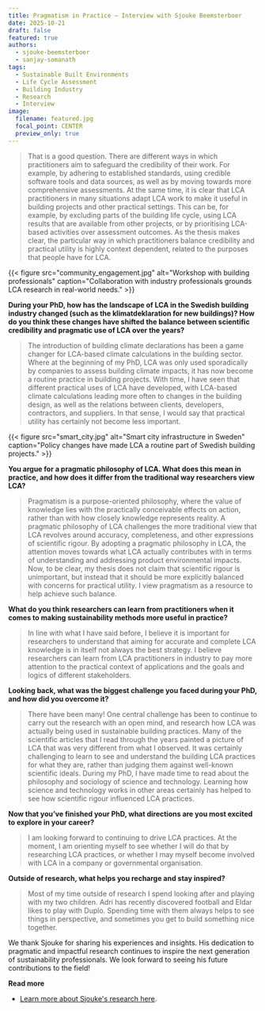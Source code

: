 ```yaml
---
title: Pragmatism in Practice – Interview with Sjouke Beemsterboer
date: 2025-10-21
draft: false
featured: true
authors:
  - sjouke-beemsterboer
  - sanjay-somanath
tags:
  - Sustainable Built Environments
  - Life Cycle Assessment
  - Building Industry
  - Research
  - Interview
image:
  filename: featured.jpg
  focal_point: CENTER
  preview_only: true
---
```

> That is a good question. There are different ways in which practitioners aim to safeguard the credibility of their work. For example, by adhering to established standards, using credible software tools and data sources, as well as by moving towards more comprehensive assessments. At the same time, it is clear that LCA practitioners in many situations adapt LCA work to make it useful in building projects and other practical settings. This can be, for example, by excluding parts of the building life cycle, using LCA results that are available from other projects, or by prioritising LCA-based activities over assessment outcomes. As the thesis makes clear, the particular way in which practitioners balance credibility and practical utility is highly context dependent, related to the purposes that people have for LCA.

{{< figure src="community_engagement.jpg" alt="Workshop with building professionals" caption="Collaboration with industry professionals grounds LCA research in real-world needs." >}}

**During your PhD, how has the landscape of LCA in the Swedish building industry changed (such as the klimatdeklaration for new buildings)? How do you think these changes have shifted the balance between scientific credibility and pragmatic use of LCA over the years?**

> The introduction of building climate declarations has been a game changer for LCA-based climate calculations in the building sector. Where at the beginning of my PhD, LCA was only used sporadically by companies to assess building climate impacts, it has now become a routine practice in building projects. With time, I have seen that different practical uses of LCA have developed, with LCA-based climate calculations leading more often to changes in the building design, as well as the relations between clients, developers, contractors, and suppliers. In that sense, I would say that practical utility has certainly not become less important.

{{< figure src="smart_city.jpg" alt="Smart city infrastructure in Sweden" caption="Policy changes have made LCA a routine part of Swedish building projects." >}}

**You argue for a pragmatic philosophy of LCA. What does this mean in practice, and how does it differ from the traditional way researchers view LCA?**

> Pragmatism is a purpose-oriented philosophy, where the value of knowledge lies with the practically conceivable effects on action, rather than with how closely knowledge represents reality. A pragmatic philosophy of LCA challenges the more traditional view that LCA revolves around accuracy, completeness, and other expressions of scientific rigour. By adopting a pragmatic philosophy in LCA, the attention moves towards what LCA actually contributes with in terms of understanding and addressing product environmental impacts. Now, to be clear, my thesis does not claim that scientific rigour is unimportant, but instead that it should be more explicitly balanced with concerns for practical utility. I view pragmatism as a resource to help achieve such balance.

**What do you think researchers can learn from practitioners when it comes to making sustainability methods more useful in practice?**

> In line with what I have said before, I believe it is important for researchers to understand that aiming for accurate and complete LCA knowledge is in itself not always the best strategy. I believe researchers can learn from LCA practitioners in industry to pay more attention to the practical context of applications and the goals and logics of different stakeholders.

**Looking back, what was the biggest challenge you faced during your PhD, and how did you overcome it?**

> There have been many! One central challenge has been to continue to carry out the research with an open mind, and research how LCA was actually being used in sustainable building practices. Many of the scientific articles that I read through the years painted a picture of LCA that was very different from what I observed. It was certainly challenging to learn to see and understand the building LCA practices for what they are, rather than judging them against well-known scientific ideals. During my PhD, I have made time to read about the philosophy and sociology of science and technology. Learning how science and technology works in other areas certainly has helped to see how scientific rigour influenced LCA practices.

**Now that you’ve finished your PhD, what directions are you most excited to explore in your career?**

> I am looking forward to continuing to drive LCA practices. At the moment, I am orienting myself to see whether I will do that by researching LCA practices, or whether I may myself become involved with LCA in a company or governmental organisation.

**Outside of research, what helps you recharge and stay inspired?**

> Most of my time outside of research I spend looking after and playing with my two children. Adri has recently discovered football and Eldar likes to play with Duplo. Spending time with them always helps to see things in perspective, and sometimes you get to build something nice together.

We thank Sjouke for sharing his experiences and insights. His dedication to pragmatic and impactful research continues to inspire the next generation of sustainability professionals. We look forward to seeing his future contributions to the field!

<strong> Read more </strong>
- [Learn more about Sjouke's research here](https://research.chalmers.se/person/sjouke).